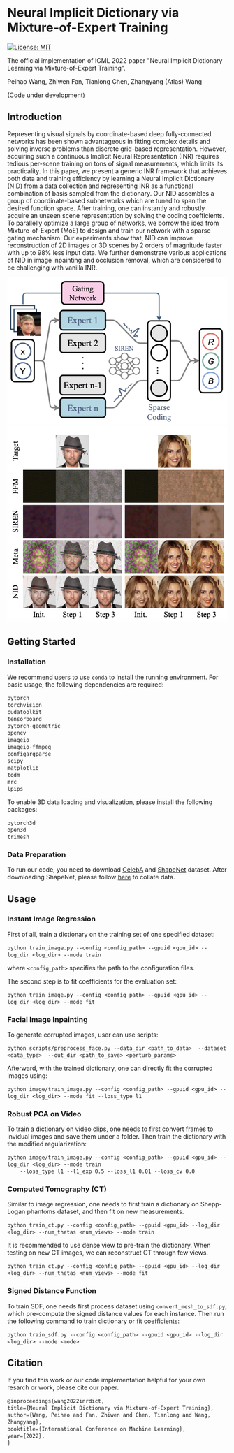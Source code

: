 # Neural Implicit Dictionary via Mixture-of-Expert Training

[![License: MIT](https://img.shields.io/badge/License-MIT-green.svg)](https://opensource.org/licenses/MIT)

The official implementation of ICML 2022 paper "Neural Implicit Dictionary Learning via Mixture-of-Expert Training".

Peihao Wang, Zhiwen Fan, Tianlong Chen, Zhangyang (Atlas) Wang

(Code under development)

## Introduction

Representing visual signals by coordinate-based deep fully-connected networks has been shown advantageous in fitting complex details and solving inverse problems than discrete grid-based representation. However, acquiring such a continuous Implicit Neural Representation (INR) requires tedious per-scene training on tons of signal measurements, which limits its practicality. In this paper, we present a generic INR framework that achieves both data and training efficiency by learning a Neural Implicit Dictionary (NID) from a data collection and representing INR as a functional combination of basis sampled from the dictionary. Our NID assembles a group of coordinate-based subnetworks which are tuned to span the desired function space. After training, one can instantly and robustly acquire an unseen scene representation by solving the coding coefficients. To parallelly optimize a large group of networks, we borrow the idea from Mixture-of-Expert (MoE) to design and train our network with a sparse gating mechanism. Our experiments show that, NID can improve reconstruction of 2D images or 3D scenes by 2 orders of magnitude faster with up to 98% less input data. We further demonstrate various applications of NID in image inpainting and occlusion removal, which are considered to be challenging with vanilla INR.

![](figures/teaser_1.png) ![](figures/teaser_2.png)

## Getting Started

### Installation

We recommend users to use `conda` to install the running environment. For basic usage, the following dependencies are required:
```
pytorch
torchvision
cudatoolkit
tensorboard
pytorch-geometric
opencv
imageio
imageio-ffmpeg
configargparse
scipy
matplotlib
tqdm
mrc
lpips
```
To enable 3D data loading and visualization, please install the following packages:
```
pytorch3d
open3d
trimesh
```

### Data Preparation

To run our code, you need to download [CelebA](https://mmlab.ie.cuhk.edu.hk/projects/CelebA.html) and [ShapeNet](https://shapenet.org/) dataset. After downloading ShapeNet, please follow [here](http://3d-r2n2.stanford.edu/) to collate data.

## Usage

### Instant Image Regression

First of all, train a dictionary on the training set of one specified dataset:
```
python train_image.py --config <config_path> --gpuid <gpu_id> --log_dir <log_dir> --mode train
```
where `<config_path>` specifies the path to the configuration files.

The second step is to fit coefficients for the evaluation set:
```
python train_image.py --config <config_path> --gpuid <gpu_id> --log_dir <log_dir> --mode fit
```

### Facial Image Inpainting

To generate corrupted images, user can use scripts:
```
python scripts/preprocess_face.py --data_dir <path_to_data>  --dataset <data_type>  --out_dir <path_to_save> <perturb_params>
```

Afterward, with the trained dictionary, one can directly fit the corrupted images using:
```
python image/train_image.py --config <config_path> --gpuid <gpu_id> --log_dir <log_dir> --mode fit --loss_type l1
```

### Robust PCA on Video

To train a dictionary on video clips, one needs to first convert frames to invidual images and save them under a folder. Then train the dictionary with the modified regularization:
```
python image/train_image.py --config <config_path> --gpuid <gpu_id> --log_dir <log_dir> --mode train
    --loss_type l1 --l1_exp 0.5 --loss_l1 0.01 --loss_cv 0.0
```

### Computed Tomography (CT)

Similar to image regression, one needs to first train a dictionary on Shepp-Logan phantoms dataset, and then fit on new measurements.
```
python train_ct.py --config <config_path> --gpuid <gpu_id> --log_dir <log_dir> --num_thetas <num_views> --mode train
```
It is recommended to use dense view to pre-train the dictionary. When testing on new CT images, we can reconstruct CT through few views.
```
python train_ct.py --config <config_path> --gpuid <gpu_id> --log_dir <log_dir> --num_thetas <num_views> --mode fit
```

### Signed Distance Function

To train SDF, one needs first process dataset using `convert_mesh_to_sdf.py`, which pre-compute the signed distance values for each instance. Then run the following command to train dictionary or fit coefficients:

```
python train_sdf.py --config <config_path> --gpuid <gpu_id> --log_dir <log_dir> --mode <mode>
```

## Citation

If you find this work or our code implementation helpful for your own resarch or work, please cite our paper.
```
@inproceedings{wang2022inrdict,
title={Neural Implicit Dictionary via Mixture-of-Expert Training},
author={Wang, Peihao and Fan, Zhiwen and Chen, Tianlong and Wang, Zhangyang},
booktitle={International Conference on Machine Learning},
year={2022},
}
```
